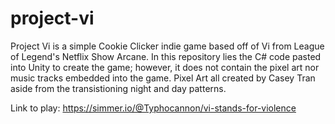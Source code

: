# project-vi

Project Vi is a simple Cookie Clicker indie game based off of Vi from League of Legend's Netflix Show Arcane.
In this repository lies the C# code pasted into Unity to create the game; however, it does not contain the pixel art nor music tracks embedded into the game.
Pixel Art all created by Casey Tran aside from the transistioning night and day patterns.

Link to play: https://simmer.io/@Typhocannon/vi-stands-for-violence
